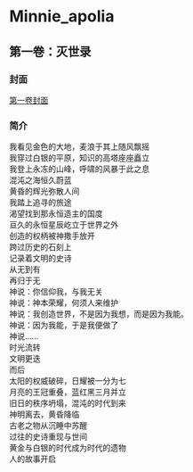 # Minnie_apolia    

## 第一卷：灭世录       
### 封面        
[第一卷封面](https://github.com/Aierlanta/Minnie_apolia/blob/main/%E7%AC%AC%E4%B8%80%E9%83%A8%EF%BC%9A%E7%81%AD%E4%B8%96%E5%BD%95/%E6%8F%92%E5%9B%BE/%E5%B0%81%E9%9D%A2%EF%BC%88%E5%90%AB%E5%AD%97.png)     
### 简介        
我看见金色的大地，麦浪于其上随风飘摇    
我穿过白银的平原，知识的高塔座座矗立    
我登上永冻的山峰，呼啸的风暴于此之息    
混沌之海恒久蔚蓝    
黄昏的辉光弥散人间  
我踏上追寻的旅途    
渴望找到那永恒造主的国度    
亘久的永恒星辰屹立于世界之外    
创造的权柄被神撒手放开  
跨过历史的石刻上    
记录着文明的史诗    
从无到有    
再归于无    
神说：你信仰我，与我无关    
神说：神本荣耀，何须人来维护    
神说：我创造世界，不是因为我想，而是因为我能。  
神说：因为我能，于是我便做了    
神说......  
时光流转    
文明更迭    
而后    
太阳的权威破碎，日耀被一分为七  
月亮的王冠重叠，蓝红黑三月并立  
旧日的秩序坍塌，混沌的时代到来  
神明离去，黄昏降临  
古老之物从沉睡中苏醒    
过往的史诗重现与世间    
黄金与白银的时代成为时代的遗物  
人的故事开启    
